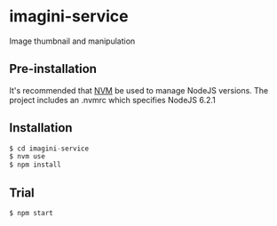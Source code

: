 # imagini-service

Image thumbnail and manipulation

## Pre-installation

It's recommended that [NVM](https://github.com/creationix/nvm) be used to manage NodeJS versions.
The project includes an .nvmrc which specifies NodeJS 6.2.1

## Installation

```javascript
$ cd imagini-service
$ nvm use
$ npm install
```

## Trial

```shell
$ npm start
```
